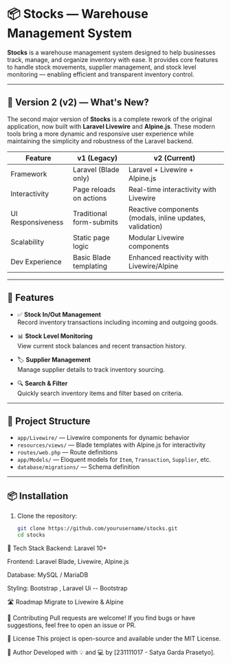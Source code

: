 # 📦 Stocks — Warehouse Management System

**Stocks** is a warehouse management system designed to help businesses track, manage, and organize inventory with ease. It provides core features to handle stock movements, supplier management, and stock level monitoring — enabling efficient and transparent inventory control.

---

## 🚀 Version 2 (v2) — What's New?

The second major version of **Stocks** is a complete rework of the original application, now built with **Laravel Livewire** and **Alpine.js**. These modern tools bring a more dynamic and responsive user experience while maintaining the simplicity and robustness of the Laravel backend.

| Feature | v1 (Legacy) | v2 (Current) |
|--------|-------------|--------------|
| Framework | Laravel (Blade only) | Laravel + Livewire + Alpine.js |
| Interactivity | Page reloads on actions | Real-time interactivity with Livewire |
| UI Responsiveness | Traditional form-submits | Reactive components (modals, inline updates, validation) |
| Scalability | Static page logic | Modular Livewire components |
| Dev Experience | Basic Blade templating | Enhanced reactivity with Livewire/Alpine |

---

## 🧩 Features

- ✅ **Stock In/Out Management**  
  Record inventory transactions including incoming and outgoing goods.

- 📊 **Stock Level Monitoring**  
  View current stock balances and recent transaction history.

- 🏷️ **Supplier Management**  
  Manage supplier details to track inventory sourcing.

- 🔍 **Search & Filter**  
  Quickly search inventory items and filter based on criteria.

---

## 📁 Project Structure

- `app/Livewire/` — Livewire components for dynamic behavior
- `resources/views/` — Blade templates with Alpine.js for interactivity
- `routes/web.php` — Route definitions
- `app/Models/` — Eloquent models for `Item`, `Transaction`, `Supplier`, etc.
- `database/migrations/` — Schema definition

---

## 📦 Installation

1. Clone the repository:
   ```bash
   git clone https://github.com/yourusername/stocks.git
   cd stocks

🧠 Tech Stack
Backend: Laravel 10+

Frontend: Laravel Blade, Livewire, Alpine.js

Database: MySQL / MariaDB

Styling: Bootstrap , Laravel Ui -- Bootstrap

🛣️ Roadmap
 Migrate to Livewire & Alpine

🙌 Contributing
Pull requests are welcome! If you find bugs or have suggestions, feel free to open an issue or PR.

📄 License
This project is open-source and available under the MIT License.

👤 Author
Developed with 💡 and 💻 by [231111017 - Satya Garda Prasetyo].
